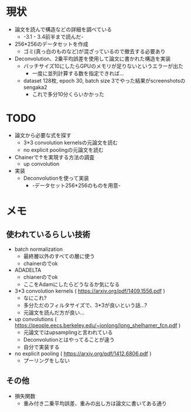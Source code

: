 # 現状

* 論文を読んで構造などの詳細を調べている
  * -3.1 - 3.4前半まで読んだ-
* 256*256のデータセットを作成
    * ゴミ(真っ白のものなど)が混ざっているので撤去する必要あり
* Deconvolution、2乗平均誤差を使用して論文に書かれた構造を実装
    * バッチサイズ10にしたらGPUのメモリが足りないというエラーが出た
        * 一度に並列計算する数を指定できれば...
    * dataset 128枚, epoch 30, batch size 3でやった結果がscreenshotsのsengaka2
        * これで多分10分くらいかかった

# TODO

* 論文から必要な式を探す
  * 3*3 convolution kernelsの元論文を読む
  * no explicit poolingの元論文を読む
* Chainerで↑を実現する方法の調査
  * up convolution
* 実装
  * Deconvolutionを使って実装
    * -データセット256*256のものを用意-

# メモ

## 使われているらしい技術

* batch normalization
  * 最終層以外のすべての層に使う
  * chainerのでok
* ADADELTA
  * chianerのでok
  * ここをAdamにしたらどうなるか気になる
* 3*3 convolution kernels ( https://arxiv.org/pdf/1409.1556.pdf )
  * なにこれ?
  * 多分ただのフィルタサイズで、3*3が良いという話...?
  * 元論文を読んだ方が良い...
* up convolutions ( https://people.eecs.berkeley.edu/~jonlong/long_shelhamer_fcn.pdf )
  * 元論文ではupsamplingと言われている
  * Deconvolutionとはやってることが違う
  * 自分で実装する
* no explicit pooling ( https://arxiv.org/pdf/1412.6806.pdf )
  * プーリングをしない


## その他

* 損失関数
  * 重み付き二乗平均誤差、重みの出し方は論文に書いてある通り
